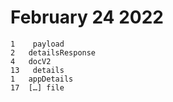 # February 24 2022

~~~
1	 payload
2	detailsResponse
4	docV2
13	 details
1	appDetails
17	[…] file
~~~
